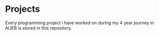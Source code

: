 # Projects
Every programming project i have worked on during my 4 year journey in AUEB is stored in this repository.
